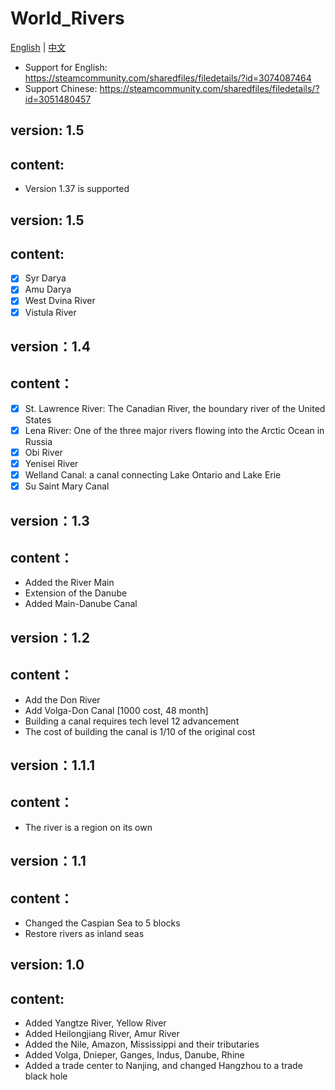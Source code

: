 ﻿# World_Rivers

[English](./README_EN.md) | [中文](./README.md)

- Support for English: https://steamcommunity.com/sharedfiles/filedetails/?id=3074087464
- Support Chinese: https://steamcommunity.com/sharedfiles/filedetails/?id=3051480457

## version: 1.5
## content:
- Version 1.37 is supported

## version: 1.5
## content:
- [x] Syr Darya
- [x] Amu Darya
- [x] West Dvina River
- [x] Vistula River
## version：1.4
## content：
- [x] St. Lawrence River: The Canadian River, the boundary river of the United States
- [x] Lena River: One of the three major rivers flowing into the Arctic Ocean in Russia
- [x] Obi River
- [x] Yenisei River
- [x] Welland Canal: a canal connecting Lake Ontario and Lake Erie
- [x] Su Saint Mary Canal

## version：1.3
## content：
- Added the River Main
- Extension of the Danube
- Added Main-Danube Canal

## version：1.2
## content：
- Add the Don River
- Add Volga-Don Canal [1000 cost, 48 month]
- Building a canal requires tech level 12 advancement
- The cost of building the canal is 1/10 of the original cost

## version：1.1.1
## content：
- The river is a region on its own


## version：1.1
## content：
- Changed the Caspian Sea to 5 blocks
- Restore rivers as inland seas

## version: 1.0
## content:
- Added Yangtze River, Yellow River
- Added Heilongjiang River, Amur River
- Added the Nile, Amazon, Mississippi and their tributaries
- Added Volga, Dnieper, Ganges, Indus, Danube, Rhine
- Added a trade center to Nanjing, and changed Hangzhou to a trade black hole
